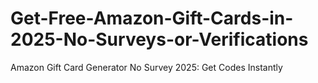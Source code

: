 # Get-Free-Amazon-Gift-Cards-in-2025-No-Surveys-or-Verifications
Amazon Gift Card Generator No Survey 2025: Get Codes Instantly
